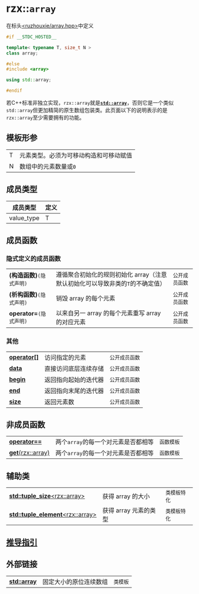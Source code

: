# rzx::`array`
在标头[<ruzhouxie/array.hpp>](../headers/array.md "headers/array")中定义
```cpp
#if __STDC_HOSTED__

template< typename T, size_t N >
class array;

#else
#include <array>

using std::array;

#endif
```
若C++标准非独立实现，`rzx::array`就是[**`std::array`**][std::array]，否则它是一个类似`std::array`但更加精简的原生数组包装类。此页面以下的说明表示的是`rzx::array`至少需要拥有的功能。
## 模板形参
|||
|-|-|
| T | 元素类型。必须为可移动构造和可移动赋值 |
| N | 数组中的元素数量或`0`​ |
## 成员类型
| 成员类型 | 定义 |
|-|-|
| value_type | T |
## 成员函数
### 隐式定义的成员函数
||||
|-|-|-|
| **(构造函数)**`(隐式声明)` | 遵循聚合初始化的规则初始化 array（注意默认初始化可以导致非类的`T`的不确定值） | `公开成员函数` |
|**(析构函数)**`(隐式声明)`|销毁 array 的每个元素|`公开成员函数`|
|**operator=**`(隐式声明)`|以来自另一 array 的每个元素重写 array 的对应元素|`公开成员函数`|
### 其他
||||
|-|-|-|
|[**operator[]**](array/operator_at.md)|访问指定的元素|`公开成员函数`|
|[**data**](array/data.md)|直接访问底层连续存储|`公开成员函数`|
|[**begin**](array/begin.md)|返回指向起始的迭代器|`公开成员函数`|
|[**end**](array/end.md)|返回指向末尾的迭代器|`公开成员函数`|
|[**size**](array/size.md)|返回元素数|`公开成员函数`|
## 非成员函数
||||
|-|-|-|
|[**operator==**](array/operator_cmp.md)|两个`array`的每一个对元素是否都相等|`函数模板`|
|[**get**(rzx::array)](array/get.md)|两个`array`的每一个对元素是否都相等|`函数模板`|
## 辅助类
||||
|-|-|-|
|[**std::tuple_size**\<rzx::array\>](array/tuple_size.md)|获得 array 的大小|`类模板特化`|
|[**std::tuple_element**\<rzx::array\>](array/tuple_element.md)|获得 array 元素的类型|`类模板特化`|
## [推导指引](array/deduction_guides.md)
## 外部链接
||||
|-|-|-|
|[**std::array**][std::array]|固定大小的原位连续数组|`类模板`|

[std::array]:https://zh.cppreference.com/w/cpp/container/array

  

 



  

 

